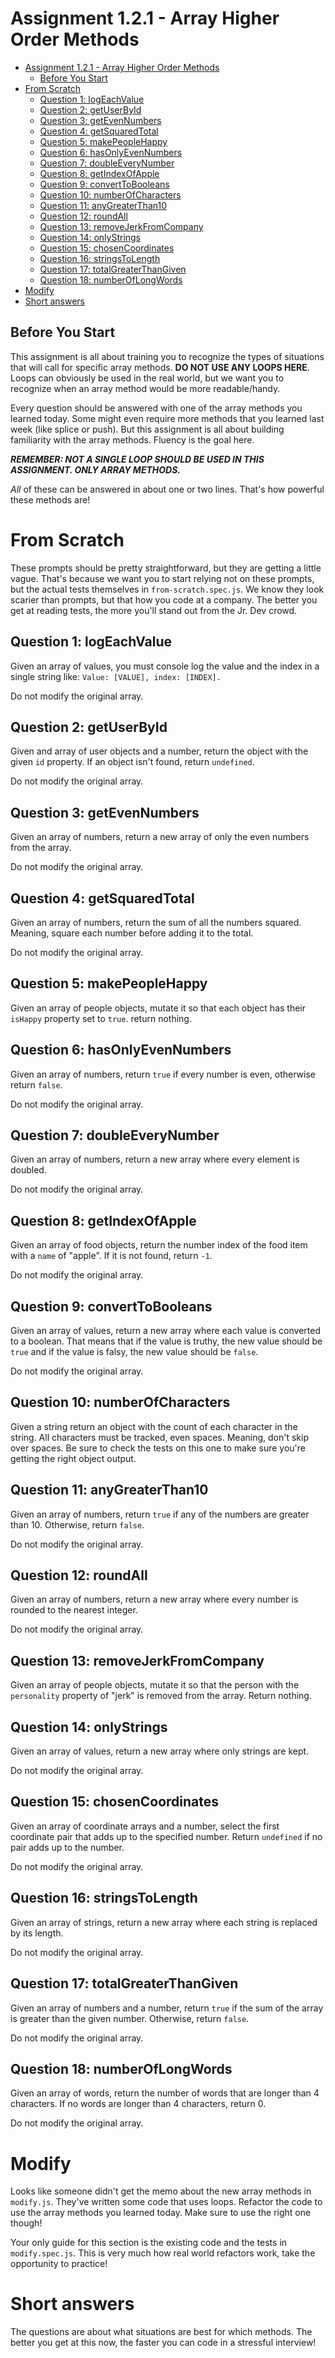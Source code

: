 # Assignment 1.2.1 - Array Higher Order Methods
- [Assignment 1.2.1 - Array Higher Order Methods](#assignment-121---array-higher-order-methods)
  - [Before You Start](#before-you-start)
- [From Scratch](#from-scratch)
  - [Question 1: logEachValue](#question-1-logeachvalue)
  - [Question 2: getUserById](#question-2-getuserbyid)
  - [Question 3: getEvenNumbers](#question-3-getevennumbers)
  - [Question 4: getSquaredTotal](#question-4-getsquaredtotal)
  - [Question 5: makePeopleHappy](#question-5-makepeoplehappy)
  - [Question 6: hasOnlyEvenNumbers](#question-6-hasonlyevennumbers)
  - [Question 7: doubleEveryNumber](#question-7-doubleeverynumber)
  - [Question 8: getIndexOfApple](#question-8-getindexofapple)
  - [Question 9: convertToBooleans](#question-9-converttobooleans)
  - [Question 10: numberOfCharacters](#question-10-numberofcharacters)
  - [Question 11: anyGreaterThan10](#question-11-anygreaterthan10)
  - [Question 12: roundAll](#question-12-roundall)
  - [Question 13: removeJerkFromCompany](#question-13-removejerkfromcompany)
  - [Question 14: onlyStrings](#question-14-onlystrings)
  - [Question 15: chosenCoordinates](#question-15-chosencoordinates)
  - [Question 16: stringsToLength](#question-16-stringstolength)
  - [Question 17: totalGreaterThanGiven](#question-17-totalgreaterthangiven)
  - [Question 18: numberOfLongWords](#question-18-numberoflongwords)
- [Modify](#modify)
- [Short answers](#short-answers)


## Before You Start
This assignment is all about training you to recognize the types of situations that will call for specific array methods. **DO NOT USE ANY LOOPS HERE**. Loops can obviously be used in the real world, but we want you to recognize when an array method would be more readable/handy.

Every question should be answered with one of the array methods you learned today. Some might even require more methods that you learned last week (like splice or push). But this assignment is all about building familiarity with the array methods. Fluency is the goal here.

_**REMEMBER: NOT A SINGLE LOOP SHOULD BE USED IN THIS ASSIGNMENT. ONLY ARRAY METHODS.**_

*All* of these can be answered in about one or two lines. That's how powerful these methods are!


# From Scratch
These prompts should be pretty straightforward, but they are getting a little vague. That's because we want you to start relying not on these prompts, but the actual tests themselves in `from-scratch.spec.js`. We know they look scarier than prompts, but that how you code at a company. The better you get at reading tests, the more you'll stand out from the Jr. Dev crowd.

## Question 1: logEachValue
Given an array of values, you must console log the value and the index in a single string like: `Value: [VALUE], index: [INDEX].`

Do not modify the original array.

## Question 2: getUserById
Given and array of user objects and a number, return the object with the given `id` property. If an object isn't found, return `undefined`.

Do not modify the original array.

## Question 3: getEvenNumbers
Given an array of numbers, return a new array of only the even numbers from the array.

Do not modify the original array.

## Question 4: getSquaredTotal
Given an array of numbers, return the sum of all the numbers squared. Meaning, square each number before adding it to the total.

Do not modify the original array.

## Question 5: makePeopleHappy
Given an array of people objects, mutate it so that each object has their `isHappy` property set to `true`. return nothing.

## Question 6: hasOnlyEvenNumbers
Given an array of numbers, return `true` if every number is even, otherwise return `false`.

Do not modify the original array.

## Question 7: doubleEveryNumber
Given an array of numbers, return a new array where every element is doubled.

Do not modify the original array.

## Question 8: getIndexOfApple
Given an array of food objects, return the number index of the food item with a `name` of "apple". If it is not found, return `-1`.

Do not modify the original array.

## Question 9: convertToBooleans
Given an array of values, return a new array where each value is converted to a boolean. That means that if the value is truthy, the new value should be `true` and if the value is falsy, the new value should be `false`.

Do not modify the original array.

## Question 10: numberOfCharacters
Given a string return an object with the count of each character in the string. All characters must be tracked, even spaces. Meaning, don't skip over spaces. Be sure to check the tests on this one to make sure you're getting the right object output.

## Question 11: anyGreaterThan10
Given an array of numbers, return `true` if any of the numbers are greater than 10. Otherwise, return `false`.

Do not modify the original array.

## Question 12: roundAll
Given an array of numbers, return a new array where every number is rounded to the nearest integer.

Do not modify the original array.

## Question 13: removeJerkFromCompany
Given an array of people objects, mutate it so that the person with the `personality` property of "jerk" is removed from the array. Return nothing.

## Question 14: onlyStrings
Given an array of values, return a new array where only strings are kept.

Do not modify the original array.

## Question 15: chosenCoordinates
Given an array of coordinate arrays and a number, select the first coordinate pair that adds up to the specified number. Return `undefined` if no pair adds up to the number.

Do not modify the original array.

## Question 16: stringsToLength
Given an array of strings, return a new array where each string is replaced by its length.

Do not modify the original array.

## Question 17: totalGreaterThanGiven
Given an array of numbers and a number, return `true` if the sum of the array is greater than the given number. Otherwise, return `false`.

Do not modify the original array.

## Question 18: numberOfLongWords
Given an array of words, return the number of words that are longer than 4 characters. If no words are longer than 4 characters, return 0.

Do not modify the original array.


# Modify
Looks like someone didn't get the memo about the new array methods in `modify.js`. They've written some code that uses loops. Refactor the code to use the array methods you learned today. Make sure to use the right one though!

Your only guide for this section is the existing code and the tests in `modify.spec.js`. This is very much how real world refactors work, take the opportunity to practice!

# Short answers
The questions are about what situations are best for which methods. The better you get at this now, the faster you can code in a stressful interview!
